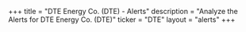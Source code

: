 +++
title = "DTE Energy Co. (DTE) - Alerts"
description = "Analyze the Alerts for DTE Energy Co. (DTE)"
ticker = "DTE"
layout = "alerts"
+++

